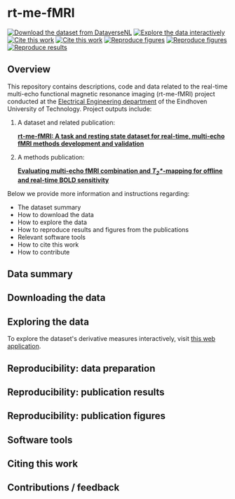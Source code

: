 # rt-me-fMRI

[![Download the dataset from DataverseNL](https://img.shields.io/badge/download-BIDS%20dataset-9cf.svg)]() 
[![Explore the data interactively](https://img.shields.io/badge/explore-Interactive%20Web%20App-ff69b4.svg)]()
[![Cite this work](https://img.shields.io/badge/cite-Data%20paper-brightgreen.svg)]() 
[![Cite this work](https://img.shields.io/badge/cite-Methods%20paper-green.svg)]() 
[![Reproduce figures](https://img.shields.io/badge/reproduce-Figures%20(data%20paper)-red.svg)]() 
[![Reproduce figures](https://img.shields.io/badge/reproduce-Figures%20(methods%20paper)-orange.svg)]() 
[![Reproduce results](https://img.shields.io/badge/reproduce-Results%20(data%20paper)-blueviolet.svg)]() 


## Overview
This repository contains descriptions, code and data related to the real-time multi-echo functional magnetic resonance imaging (rt-me-fMRI) project conducted at the [Electrical Engineering department](https://www.tue.nl/en/research/research-groups/signal-processing-systems/) of the Eindhoven University of Technology. Project outputs include: 


1. A dataset and related publication:

    [**rt-me-fMRI: A task and resting state dataset for real-time, multi-echo fMRI methods development and validation**]()

2. A methods publication:

    [**Evaluating multi-echo fMRI combination and <i>T<sub>2</sub>\*</i>-mapping for offline and real-time BOLD sensitivity**]()

Below we provide more information and instructions regarding:
- The dataset summary
- How to download the data
- How to explore the data
- How to reproduce results and figures from the publications
- Relevant software tools
- How to cite this work
- How to contribute




## Data summary


## Downloading the data

## Exploring the data

To explore the dataset's derivative measures interactively, visit [this web application]().

## Reproducibility: data preparation

## Reproducibility: publication results

## Reproducibility: publication figures

## Software tools

## Citing this work

## Contributions / feedback



